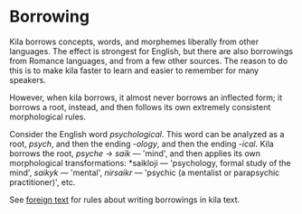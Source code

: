 # Borrowing

Kila borrows concepts, words, and morphemes liberally from other languages. The effect is strongest for English, but there are also borrowings from Romance languages, and from a few other sources. The reason to do this is to make kila faster to learn and easier to remember for many speakers.

However, when kila borrows, it almost never borrows an inflected form; it borrows a root, instead, and then follows its own extremely consistent morphological rules.

Consider the English word *psychological*. This word can be analyzed as a root, *psych*, and then the ending *-ology*, and then the ending *-ical*. Kila borrows the root, *psyche* &rarr; *saik* &mdash; 'mind', and then applies its own morphological transformations: *saikloji &mdash; 'psychology, formal study of the mind', *saikyk* &mdash; 'mental', *nirsaikr* &mdash; 'psychic (a mentalist or parapsychic practitioner)', etc.

See [foreign text](writing.md#foreign-text) for rules about writing borrowings in kila text.
